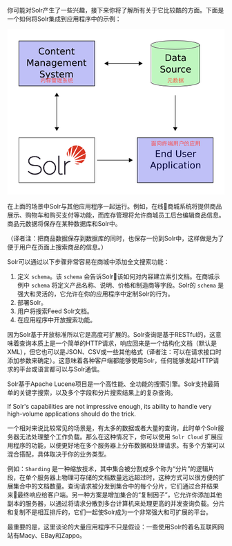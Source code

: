 你可能对Solr产生了一些兴趣，接下来你将了解所有关于它比较酷的方面。下面是一个如何将Solr集成到应用程序中的示例：

![](/assets/sample-client-app-arch.png)

在上面的场景中Solr与其他应用程序一起运行。例如，在线商城系统将提供商品展示、购物车和购买支付等功能，而库存管理将允许商城员工后台编辑商品信息。商品元数据将保存在某种数据库和Solr中。

（译者注：把商品数据保存到数据库的同时，也保存一份到Solr中，这样做是为了便于用户在页面上搜索商品的信息。）

Solr可以通过以下步骤非常容易在商城中添加全文搜索功能：

1. 定义 `schema`。该 `schema` 会告诉Solr该如何对内容建立索引文档。在商城示例中 `schema` 将定义产品名称、说明、价格和制造商等字段。Solr的 `schema` 是强大和灵活的，它允许在你的应用程序中定制Solr的行为。
2. 部署Solr。
3. 用户将搜索Feed Solr文档。
4. 在应用程序中开放搜索功能。

因为Solr基于开放标准所以它是高度可扩展的。Solr查询是基于RESTful的，这意味着查询本质上是一个简单的HTTP请求，响应回来是一个结构化文档（默认是XML），但它也可以是JSON、CSV或一些其他格式（译者注：可以在请求接口时添加参数来确定）。这意味着各种客户端都能够使用Solr，任何能够发起HTTP请求的平台或语言都可以与Solr通信。

Solr基于Apache Lucene项目是一个高性能、全功能的搜索引擎。Solr支持最简单的关键字搜索，以及多个字段和分片搜索结果上的复杂查询。

If Solr's capabilities are not impressive enough, its ability to handle very high-volume applications should do the trick.

一个相对来说比较常见的场景是，有太多的数据或者大量的查询，此时单个Solr服务器无法处理整个工作负载。那么在这种情况下，你可以使用 `Solr Cloud` 扩展应用程序的功能，以便更好地在多个服务器上分布数据和处理请求。有多个方案可以混合搭配，具体取决于你的业务类型。

例如：`Sharding` 是一种缩放技术，其中集合被分割成多个称为“分片”的逻辑片段，在单个服务器上物理可存储的文档数量远远超过时，这种方式可以很方便的扩展集合中的文档数量。查询请求被分发到集合中的每个分片，它们通过合并结果来最终响应给客户端。另一种方案是增加集合的“复制因子”，它允许你添加其他副本的服务器，以通过将请求分散到多台计算机来处理更高的并发查询负载。分片和复制不是相互排斥的，它们一起使Solr成为一个非常强大和可扩展的平台。

最重要的是，这里谈论的大量应用程序不只是假设：一些使用Solr的着名互联网网站有Macy、EBay和Zappo。

